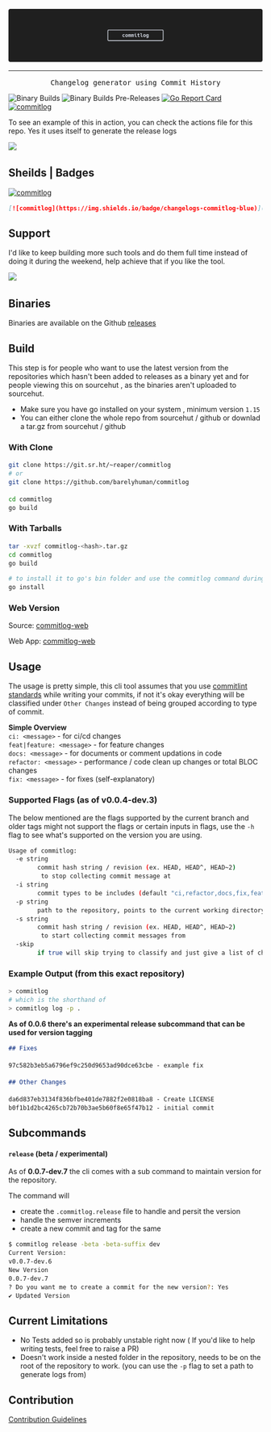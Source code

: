 ![header.png](assets/header.png)

<hr />
<p align="center">
      <samp>Changelog generator using Commit History</samp>
</p>

![Binary Builds](https://github.com/barelyhuman/commitlog/workflows/Binary%20Builds/badge.svg)
![Binary Builds Pre-Releases](https://github.com/barelyhuman/commitlog/workflows/Binary%20Builds%20Pre-Releases/badge.svg)
[![Go Report Card](https://goreportcard.com/badge/github.com/barelyhuman/commitlog)](https://goreportcard.com/report/github.com/barelyhuman/commitlog)
[![commitlog](https://img.shields.io/badge/changelogs-commitlog-blue)](https://github.com/barelyhuman/commitlog)

To see an example of this in action, you can check the actions file for this repo. Yes it uses itself to generate the release logs

![](https://badges.pufler.dev/visits/barelyhuman/commitlog?style=for-the-badge&color=131313)

## Sheilds | Badges

[![commitlog](https://img.shields.io/badge/changelogs-commitlog-blue)](https://github.com/barelyhuman/commitlog)

```markdown
[![commitlog](https://img.shields.io/badge/changelogs-commitlog-blue)](https://github.com/barelyhuman/commitlog)
```

## Support

I'd like to keep building more such tools and do them full time instead of doing it during the weekend, help achieve that if you like the tool.

<a href="https://www.buymeacoffee.com/barelyhuman"><img src="https://img.buymeacoffee.com/button-api/?text=Buy me a coffee&emoji=&slug=barelyhuman&button_colour=000000&font_colour=ffffff&font_family=Inter&outline_colour=ffffff&coffee_colour=FFDD00"></a>

## Binaries

Binaries are available on the Github [releases](https://github.com/barelyhuman/commitlog/releases)

## Build

This step is for people who want to use the latest version from the repositories which hasn't been added to releases as a binary yet and for people viewing this on sourcehut , as the binaries aren't uploaded to sourcehut.

- Make sure you have go installed on your system , minimum version `1.15`
- You can either clone the whole repo from sourcehut / github or downlad a tar.gz from sourcehut / github

### With Clone

```sh
git clone https://git.sr.ht/~reaper/commitlog
# or
git clone https://github.com/barelyhuman/commitlog

cd commitlog
go build
```

### With Tarballs

```sh
tar -xvzf commitlog-<hash>.tar.gz
cd commitlog
go build
```

```sh
# to install it to go's bin folder and use the commitlog command during dev or as a perm install
go install
```

### Web Version

Source: [commitlog-web](https://github.com/barelyhuman/commitlog-web)

Web App: [commitlog-web](https://commitlog-web.herokuapp.com/)

## Usage

The usage is pretty simple, this cli tool assumes that you use [commitlint standards](https://github.com/conventional-changelog/commitlint#what-is-commitlint) while writing your commits, if not it's okay everything will be classified under `Other Changes` instead of being grouped according to type of commit.

**Simple Overview**  
`ci: <message>` - for ci/cd changes  
`feat|feature: <message>` - for feature changes  
`docs: <message>` - for documents or comment updations in code  
`refactor: <message>` - performance / code clean up changes or total BLOC changes  
`fix: <message>` - for fixes (self-explanatory)

### Supported Flags (as of v0.0.4-dev.3)

The below mentioned are the flags supported by the current branch and older tags might not support the flags
or certain inputs in flags, use the `-h` flag to see what's supported on the version you are using.

```sh
Usage of commitlog:
  -e string
        commit hash string / revision (ex. HEAD, HEAD^, HEAD~2)
         to stop collecting commit message at
  -i string
        commit types to be includes (default "ci,refactor,docs,fix,feat,test,chore,other")
  -p string
        path to the repository, points to the current working directory by default (default ".")
  -s string
        commit hash string / revision (ex. HEAD, HEAD^, HEAD~2)
         to start collecting commit messages from
  -skip
        if true will skip trying to classify and just give a list of changes
```

### Example Output (from this exact repository)

```sh
> commitlog
# which is the shorthand of
> commitlog log -p .
```

**As of 0.0.6 there's an experimental release subcommand that can be used for version tagging**

```markdown
## Fixes

97c582b3eb5a6796ef9c250d9653ad90dce63cbe - example fix

## Other Changes

da6d837eb3134f836bfbe401de7882f2e0818ba8 - Create LICENSE
b0f1b1d2bc4265cb72b70b3ae5b60f8e65f47b12 - initial commit
```

## Subcommands 

#### `release` (beta / experimental)

As of **0.0.7-dev.7** the cli comes with a sub command to maintain version for the repository.

The command will
- create the `.commitlog.release` file to handle and persit the version
- handle the semver increments 
- create a new commit and tag for the same

```sh
$ commitlog release -beta -beta-suffix dev
Current Version:
v0.0.7-dev.6
New Version
0.0.7-dev.7
? Do you want me to create a commit for the new version?: Yes
✔ Updated Version
```



## Current Limitations

- No Tests added so is probably unstable right now ( If you'd like to help writing tests, feel free to raise a PR)
- Doesn't work inside a nested folder in the repository, needs to be on the root of the repository to work. (you can use the `-p` flag to set a path to generate logs from)

## Contribution

[Contribution Guidelines](CONTRIBUTING.md)
